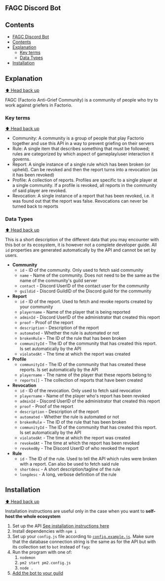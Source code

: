 ## FAGC Discord Bot

## Contents

-   [FAGC Discord Bot](#fagc-discord-bot)
-   [Contents](#contents)
-   [Explanation](#explanation)
    -   [Key terms](#key-terms)
    -   [Data Types](#data-types)
-   [Installation](#installation)

## Explanation

[⬆️ Head back up](#contents)

FAGC (Factorio Anti-Grief Community) is a community of people who try to work against griefers in Factorio.

### Key terms

[⬆️ Head back up](#contents)

-   Community: A community is a group of people that play Factorio together and use this API in a way to prevent griefing on their servers
-   Rule: A single item that describes something that must be followed; rules are categorized by which aspect of gameplay/user interaction it governs.
-   Report: A single instance of a single rule which has been broken (or upheld). Can be revoked and then the report turns into a revocation (as it has been revoked)
-   Profile: A collection of reports. Profiles are specific to a single player at a single community. If a profile is revoked, all reports in the community of said player are revoked.
-   Revocation: A single instance of a report that has been revoked, i.e. it was found out that the report was false. Revocations can never be turned back to reports

### Data Types

[⬆️ Head back up](#contents)

This is a short description of the different data that you may encounter with this bot or its ecosystem, it is however not a complete developer guide.
All `id` properties are generated automatically by the API and cannot be set by users.

-   **Community**
    -   `id` - ID of the community. Only used to fetch said community
    -   `name` - Name of the community. Does not need to be the same as the name of the community's guild server
    -   `contact` - Discord UserID of the contact user for the community
    -   `guildid` - Discord GuildID of the Discord guild for the community
-   **Report**
    -   `id` - ID of the report. Used to fetch and revoke reports created by your community
    -   `playername` - Name of the player that is being reported
    -   `adminId` - Discord UserID of the administrator that created this report
    -   `proof` - Proof of the report
    -   `description` - Description of the report
    -   `automated` - Whether the rule is automated or not
    -   `brokenRule` - The ID of the rule that has been broken
    -   `communityId` - The ID of the community that has created this report. Is set automatically by the API
    -   `violatedAt` - The time at which the report was created
-   **Profile**
    -   `communityId` - The ID of the community that has created these reports. Is set automatically by the API
    -   `playername` - The name of the player that these reports belong to
    -   `reports[]` - The collection of reports that have been created
-   **Revocation**
    -   `id` - ID of the revocation. Only used to fetch said revocation
    -   `playername` - Name of the player who's report has been revoked
    -   `adminId` - Discord UserID of the administrator that created this report
    -   `proof` - Proof of the report
    -   `description` - Description of the report
    -   `automated` - Whether the rule is automated or not
    -   `brokenRule` - The ID of the rule that has been broken
    -   `communityId` - The ID of the community that has created this report. Is set automatically by the API
    -   `violatedAt` - The time at which the report was created
    -   `revokedAt` - The time at which the report has been revoked
    -   `revokedBy` - The Discord UserID of who revoked the report
-   **Rule**
    -   `id` - The ID of the rule. Used to tell the API which rules were broken with a report. Can also be used to fetch said rule
    -   `shortdesc` - A short description/tagline of the rule
    -   `longdesc` - A long, verbose definition of the rule

## Installation

[⬆️ Head back up](#contents)

Installation instructions are useful only in the case when you want to **self-host the whole ecosystem**

1. Set up the API [See installation instructions here](https://github.com/oof2win2/fagc-backend#readme)
2. Install dependencies with `npm i`
3. Set up your `config.js` file according to [`config.example.js`](config.example.js). Make sure that the database connection string is the same as for the API but with its collection set to `bot` instead of `fagc`
4. Run the program with one of:
    1. `nodemon`
    2. `pm2 start pm2.config.js`
    3. `node .`
5. [Add the bot to your guild](https://discordjs.guide/preparations/adding-your-bot-to-servers.html)
